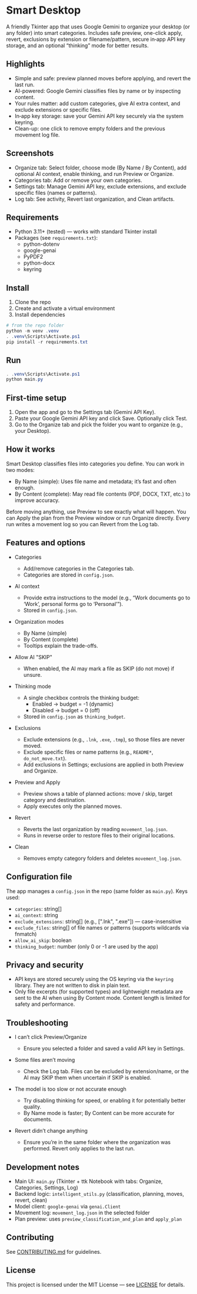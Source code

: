 # Smart Desktop

A friendly Tkinter app that uses Google Gemini to organize your desktop (or any folder) into smart categories. Includes safe preview, one-click apply, revert, exclusions by extension or filename/pattern, secure in‑app API key storage, and an optional “thinking” mode for better results.

## Highlights

- Simple and safe: preview planned moves before applying, and revert the last run.
- AI-powered: Google Gemini classifies files by name or by inspecting content.
- Your rules matter: add custom categories, give AI extra context, and exclude extensions or specific files.
- In‑app key storage: save your Gemini API key securely via the system keyring.
- Clean-up: one click to remove empty folders and the previous movement log file.

## Screenshots

- Organize tab: Select folder, choose mode (By Name / By Content), add optional AI context, enable thinking, and run Preview or Organize.
- Categories tab: Add or remove your own categories.
- Settings tab: Manage Gemini API key, exclude extensions, and exclude specific files (names or patterns).
- Log tab: See activity, Revert last organization, and Clean artifacts.

## Requirements

- Python 3.11+ (tested) — works with standard Tkinter install
- Packages (see `requirements.txt`):
  - python-dotenv
  - google-genai
  - PyPDF2
  - python-docx
  - keyring

## Install

1. Clone the repo
2. Create and activate a virtual environment
3. Install dependencies

```powershell
# from the repo folder
python -m venv .venv
. .venv\Scripts\Activate.ps1
pip install -r requirements.txt
```

## Run

```powershell
. .venv\Scripts\Activate.ps1
python main.py
```

## First-time setup

1. Open the app and go to the Settings tab (Gemini API Key).
2. Paste your Google Gemini API key and click Save. Optionally click Test.
3. Go to the Organize tab and pick the folder you want to organize (e.g., your Desktop).

## How it works

Smart Desktop classifies files into categories you define. You can work in two modes:

- By Name (simple): Uses file name and metadata; it’s fast and often enough.
- By Content (complete): May read file contents (PDF, DOCX, TXT, etc.) to improve accuracy.

Before moving anything, use Preview to see exactly what will happen. You can Apply the plan from the Preview window or run Organize directly. Every run writes a movement log so you can Revert from the Log tab.

## Features and options

- Categories
  - Add/remove categories in the Categories tab.
  - Categories are stored in `config.json`.

- AI context
  - Provide extra instructions to the model (e.g., “Work documents go to ‘Work’, personal forms go to ‘Personal’”).
  - Stored in `config.json`.

- Organization modes
  - By Name (simple)
  - By Content (complete)
  - Tooltips explain the trade-offs.

- Allow AI "SKIP"
  - When enabled, the AI may mark a file as SKIP (do not move) if unsure.

- Thinking mode
  - A single checkbox controls the thinking budget:
    - Enabled → budget = -1 (dynamic)
    - Disabled → budget = 0 (off)
  - Stored in `config.json` as `thinking_budget`.

- Exclusions
  - Exclude extensions (e.g., `.lnk`, `.exe`, `.tmp`), so those files are never moved.
  - Exclude specific files or name patterns (e.g., `README*`, `do_not_move.txt`).
  - Add exclusions in Settings; exclusions are applied in both Preview and Organize.

- Preview and Apply
  - Preview shows a table of planned actions: move / skip, target category and destination.
  - Apply executes only the planned moves.

- Revert
  - Reverts the last organization by reading `movement_log.json`.
  - Runs in reverse order to restore files to their original locations.

- Clean
  - Removes empty category folders and deletes `movement_log.json`.

## Configuration file

The app manages a `config.json` in the repo (same folder as `main.py`). Keys used:

- `categories`: string[]
- `ai_context`: string
- `exclude_extensions`: string[] (e.g., [".lnk", ".exe"]) — case-insensitive
- `exclude_files`: string[] of file names or patterns (supports wildcards via fnmatch)
- `allow_ai_skip`: boolean
- `thinking_budget`: number (only 0 or -1 are used by the app)

## Privacy and security

- API keys are stored securely using the OS keyring via the `keyring` library. They are not written to disk in plain text.
- Only file excerpts (for supported types) and lightweight metadata are sent to the AI when using By Content mode. Content length is limited for safety and performance.

## Troubleshooting

- I can’t click Preview/Organize
  - Ensure you selected a folder and saved a valid API key in Settings.

- Some files aren’t moving
  - Check the Log tab. Files can be excluded by extension/name, or the AI may SKIP them when uncertain if SKIP is enabled.

- The model is too slow or not accurate enough
  - Try disabling thinking for speed, or enabling it for potentially better quality.
  - By Name mode is faster; By Content can be more accurate for documents.

- Revert didn’t change anything
  - Ensure you’re in the same folder where the organization was performed. Revert only applies to the last run.

## Development notes

- Main UI: `main.py` (Tkinter + ttk Notebook with tabs: Organize, Categories, Settings, Log)
- Backend logic: `intelligent_utils.py` (classification, planning, moves, revert, clean)
- Model client: `google-genai` via `genai.Client`
- Movement log: `movement_log.json` in the selected folder
- Plan preview: uses `preview_classification_and_plan` and `apply_plan`

## Contributing

See [CONTRIBUTING.md](CONTRIBUTING.md) for guidelines.

## License

This project is licensed under the MIT License — see [LICENSE](LICENSE) for details.
